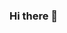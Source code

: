 ### Hi there 👋

<!--
**Thuso-Khoza/Thuso-Khoza** is a ✨ _special_ ✨ repository because its `README.md` (this file) appears on your GitHub profile.

- Current position: Developer/ T/A
- Previous work expirience: Cos 212 T/A(2020),Cos216 T/A(2021),
- skills: competent in node js/javascript/typescript ,java,c++ 
- How to reach me:emmanueltkhoza@gmail.com
- Interests🎮 and food
- Fun fact:No fun fact :) 
-->
